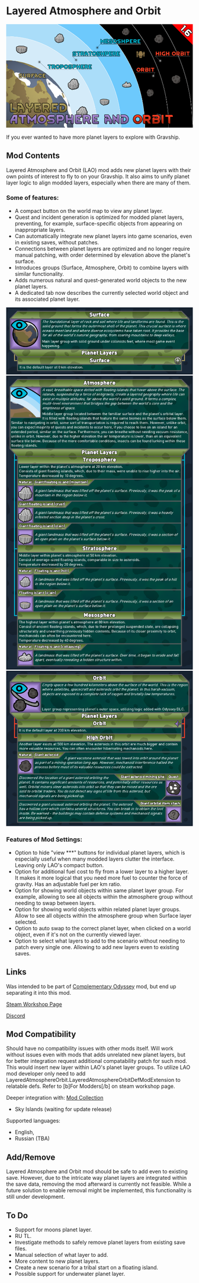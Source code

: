 # Layered Atmosphere and Orbit

![Text](/Mod%20Page/Images/Layered%20Atmosphere%20and%20Orbit.png)

If you ever wanted to have more planet layers to explore with Gravship.

## Mod Contents

Layered Atmosphere and Orbit (LAO) mod adds new planet layers with their own points of interest to fly to on your Gravship. It also aims to unify planet layer logic to align modded layers, especially when there are many of them.

### Some of features:

* A compact button on the world map to view any planet layer.
* Quest and incident generation is optimized for modded planet layers, preventing, for example, surface-specific objects from appearing on inappropriate layers.
* Can automatically integrate new planet layers into game scenarios, even in existing saves, without patches.
* Connections between planet layers are optimized and no longer require manual patching, with order determined by elevation above the planet's surface.
* Introduces groups (Surface, Atmosphere, Orbit) to combine layers with similar functionality.
* Adds numerous natural and quest-generated world objects to the new planet layers.
* A dedicated tab now describes the currently selected world object and its associated planet layer.

![Text](/Mod%20Page/Images/Content/LAODesc1.png)
![Text](/Mod%20Page/Images/Content/LAODesc2.png)
![Text](/Mod%20Page/Images/Content/LAODesc3.png)

### Features of Mod Settings:

* Option to hide "view ***" buttons for individual planet layers, which is especially useful when many modded layers clutter the interface. Leaving only LAO's compact button.
* Option for additional fuel cost to fly from a lower layer to a higher layer. It makes it more logical that you need more fuel to counter the force of gravity. Has an adjustable fuel per km ratio.
* Option for showing world objects within same planet layer group. For example, allowing to see all objects within the atmosphere group without needing to swap between layers.
* Option for showing world objects within related planet layer groups. Allow to see all objects within the atmosphere group when Surface layer selected.
* Option to auto swap to the correct planet layer, when clicked on a world object, even if it's not on the currently viewed layer.
* Option to select what layers to add to the scenario without needing to patch every single one. Allowing to add new layers even to existing saves.

## Links

Was intended to be part of [Complementary Odyssey](https://steamcommunity.com/sharedfiles/filedetails/?id=3546612303) mod, but end up separating it into this mod.

[Steam Workshop Page](https://steamcommunity.com/sharedfiles/filedetails/?id=3546612303)

[Discord](https://discord.gg/tKsBgzzTsG)

## Mod Compatibility

Should have no compatibility issues with other mods itself. Will work without issues even with mods that adds unrelated new planet layers, but for better integration request additional compatability patch for such mod. This would insert new layer within LAO's planet layer groups. To utilize LAO mod developer only need to add LayeredAtmosphereOrbit.LayeredAtmosphereOrbitDefModExtension to relatable defs. Refer to [b]For Modders[/b] on steam workshop page.

Deeper integration with:
[Mod Collection](https://steamcommunity.com/workshop/filedetails/?id=3569410532)
- Sky Islands (waiting for update release)

Supported languages:
* English,
* Russian (TBA)

## Add/Remove

Layered Atmosphere and Orbit mod should be safe to add even to existing save. However, due to the intricate way planet layers are integrated within the save data, removing the mod afterward is currently not feasible. While a future solution to enable removal might be implemented, this functionality is still under development.

## To Do

- Support for moons planet layer.
- RU TL.
- Investigate methods to safely remove planet layers from existing save files.
- Manual selection of what layer to add.
- More content to new planet layers.
- Create a new scenario for a tribal start on a floating island.
- Possible support for underwater planet layer.
